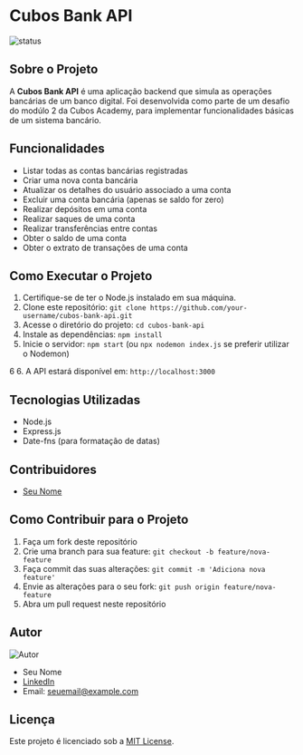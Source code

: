 # Cubos Bank API


![status](https://img.shields.io/badge/status-em%20desenvolvimento-blue)

## Sobre o Projeto

A **Cubos Bank API** é uma aplicação backend que simula as operações bancárias de um banco digital. Foi desenvolvida como parte de um desafio do modúlo 2 da Cubos Academy, para implementar funcionalidades básicas de um sistema bancário.

## Funcionalidades

- Listar todas as contas bancárias registradas
- Criar uma nova conta bancária
- Atualizar os detalhes do usuário associado a uma conta
- Excluir uma conta bancária (apenas se saldo for zero)
- Realizar depósitos em uma conta
- Realizar saques de uma conta
- Realizar transferências entre contas
- Obter o saldo de uma conta
- Obter o extrato de transações de uma conta

## Como Executar o Projeto

1. Certifique-se de ter o Node.js instalado em sua máquina.
2. Clone este repositório: `git clone https://github.com/your-username/cubos-bank-api.git`
3. Acesse o diretório do projeto: `cd cubos-bank-api`
4. Instale as dependências: `npm install`
5. Inicie o servidor: `npm start` (ou `npx nodemon index.js` se preferir utilizar o Nodemon)

6
6. A API estará disponível em: `http://localhost:3000`

## Tecnologias Utilizadas

- Node.js
- Express.js
- Date-fns (para formatação de datas)

## Contribuidores

- [Seu Nome](https://github.com/your-username)

## Como Contribuir para o Projeto

1. Faça um fork deste repositório
2. Crie uma branch para sua feature: `git checkout -b feature/nova-feature`
3. Faça commit das suas alterações: `git commit -m 'Adiciona nova feature'`
4. Envie as alterações para o seu fork: `git push origin feature/nova-feature`
5. Abra um pull request neste repositório

## Autor

![Autor](link-para-sua-foto.jpg)
- Seu Nome
- [LinkedIn](https://www.linkedin.com/in/your-profile/)
- Email: seuemail@example.com

## Licença

Este projeto é licenciado sob a [MIT License](LICENSE).
